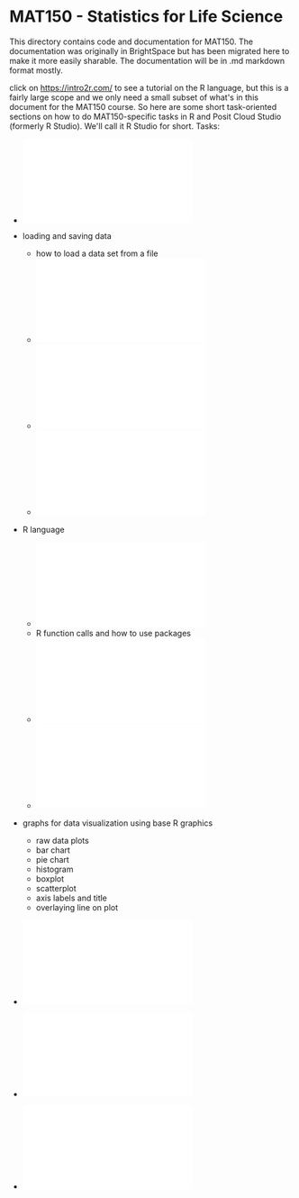 # MAT150 - Statistics for Life Science

This directory contains code and documentation for MAT150.   The documentation was originally in BrightSpace but has been migrated here to make it more easily sharable.  The documentation will be in .md markdown format mostly.

click on <https://intro2r.com/> to see a tutorial on the R language, but this is a fairly large scope and we only need a small subset of what's in this document for the MAT150 course.   So here are some short task-oriented sections on how to do MAT150-specific tasks in R and Posit Cloud Studio (formerly R Studio).   We'll call it R Studio for short.   Tasks:
 
* ![how to start running Posit Cloud Studio](posit_cloud_setup.md)

* loading and saving data
  * how to load a data set from a file
  * ![how to generate a data set loadable by R Studio](how_to_generate_dataset.md)
  * ![how to export a data frame](submitting_data_frame.md)
  * ![how to export a graph](saving_graphs_from_R_Studio.md)

* R language
  * ![R data types you will need](minimal-R.md)
  * R function calls and how to use packages
  * ![numerical precision and accuracy](numerical_precision.md)
  * ![common R stats functions you will use](common_R_stats_functions.md)

* graphs for data visualization using base R graphics
  * raw data plots
  * bar chart
  * pie chart
  * histogram
  * boxplot
  * scatterplot
  * axis labels and title
  * overlaying line on plot

* ![how to construct and graph frequency tables](frequency_tables.md)

* ![correlation](correlation.md)

* ![Least-Squares Linear Regression (LSLR)](lslr.md)



